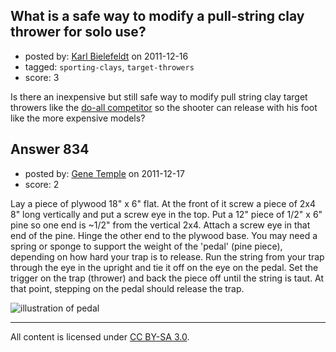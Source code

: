 ## What is a safe way to modify a pull-string clay thrower for solo use?

- posted by: [Karl Bielefeldt](https://stackexchange.com/users/-1/288-karl-bielefeldt) on 2011-12-16
- tagged: `sporting-clays`, `target-throwers`
- score: 3

Is there an inexpensive but still safe way to modify pull string clay target throwers like the [do-all competitor](http://www.do-alltraps.com/sportingclays/productinfo/compet.html) so the shooter can release with his foot like the more expensive models?


## Answer 834

- posted by: [Gene Temple](https://stackexchange.com/users/-1/254-gene-temple) on 2011-12-17
- score: 2

<p>Lay a piece of plywood 18" x 6" flat.  At the front of it screw a piece of 2x4 8" long vertically and put a screw eye in the top.  Put a 12" piece of 1/2" x 6" pine so one end is ~1/2" from the vertical 2x4.  Attach a screw eye in that end of the pine. Hinge the other end  to the plywood base.  You may need a spring or sponge to support the weight of the 'pedal' (pine piece), depending on how hard your trap is to release.  Run the string from your trap through the eye in the upright and tie it off on the eye on the pedal.  Set the trigger on the trap (thrower) and back the piece off until the string is taut.  At that point, stepping on the pedal should release the trap.</p>

<p><img src="http://i.stack.imgur.com/SfmNO.png" alt="illustration of pedal"></p>




---

All content is licensed under [CC BY-SA 3.0](https://creativecommons.org/licenses/by-sa/3.0/).
